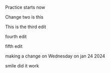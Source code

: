 Practice starts now

Change two is this


This is the third edit


fourth edit

fifth edit

making a change on Wednesday on jan 24 2024

smile
did it work